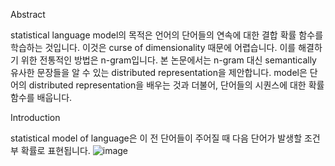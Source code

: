 Abstract

statistical language model의 목적은 언어의 단어들의 연속에 대한 결합 확률 함수를 학습하는 것입니다. 이것은 curse of dimensionality 때문에 어렵습니다. 이를 해결하기 위한 전통적인 방법은 n-gram입니다. 본 논문에서는 n-gram 대신 semantically 유사한 문장들을 알 수 있는 distributed representation을 제안합니다. model은 단어의 distributed representation을 배우는 것과 더불어, 단어들의 시퀀스에 대한 확률 함수를 배웁니다.

Introduction

statistical model of language은 이 전 단어들이 주어질 때 다음 단어가 발생할 조건부 확률로 표현됩니다.
![image](https://user-images.githubusercontent.com/11609881/113379600-e4fb4180-93b4-11eb-8349-3127a7e5be21.png)

<!--stackedit_data:
eyJoaXN0b3J5IjpbMTU1MTYzODY4MywtMTE1MjAzNDM1OV19
-->